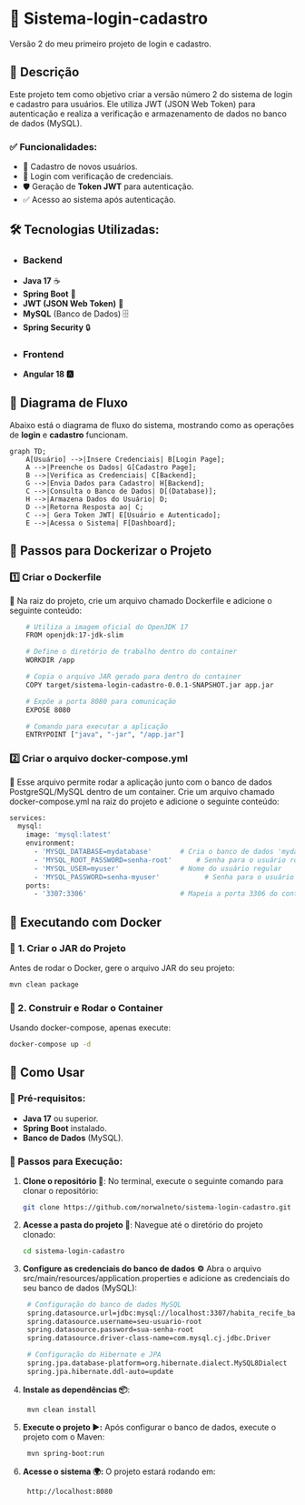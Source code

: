 # 🔐 Sistema-login-cadastro
Versão 2 do meu primeiro projeto de login e cadastro.

## 📌  Descrição

Este projeto tem como objetivo criar a versão número 2 do sistema de login e cadastro para usuários. Ele utiliza JWT (JSON Web Token) para autenticação e realiza a verificação e armazenamento de dados no banco de dados (MySQL).

### ✅ Funcionalidades:
- 📝 Cadastro de novos usuários.
- 🔑 Login com verificação de credenciais.
- 🛡️ Geração de **Token JWT** para autenticação.
- ✅ Acesso ao sistema após autenticação.

## 🛠️ Tecnologias Utilizadas:
- ### Backend
- **Java 17** ☕
- **Spring Boot** 🔧
- **JWT (JSON Web Token)** 🔑
- **MySQL** (Banco de Dados) 🗄️
- **Spring Security** 🔒
- ### Frontend
- **Angular 18 🅰️**

## 🔄 Diagrama de Fluxo

Abaixo está o diagrama de fluxo do sistema, mostrando como as operações de **login** e **cadastro** funcionam.

```mermaid
graph TD;
    A[Usuário] -->|Insere Credenciais| B[Login Page];
    A -->|Preenche os Dados| G[Cadastro Page];
    B -->|Verifica as Credenciais| C[Backend];
    G -->|Envia Dados para Cadastro| H[Backend];
    C -->|Consulta o Banco de Dados| D[(Database)];
    H -->|Armazena Dados do Usuário| D;
    D -->|Retorna Resposta ao| C;
    C -->| Gera Token JWT| E[Usuário e Autenticado];
    E -->|Acessa o Sistema| F[Dashboard];
```

## 🐳 Passos para Dockerizar o Projeto
### 1️⃣ Criar o Dockerfile
📌 Na raiz do projeto, crie um arquivo chamado Dockerfile e adicione o seguinte conteúdo:
```bash
    # Utiliza a imagem oficial do OpenJDK 17
    FROM openjdk:17-jdk-slim

    # Define o diretório de trabalho dentro do container
    WORKDIR /app

    # Copia o arquivo JAR gerado para dentro do container
    COPY target/sistema-login-cadastro-0.0.1-SNAPSHOT.jar app.jar

    # Expõe a porta 8080 para comunicação
    EXPOSE 8080

    # Comando para executar a aplicação
    ENTRYPOINT ["java", "-jar", "/app.jar"]
```
### 2️⃣ Criar o arquivo docker-compose.yml
📌 Esse arquivo permite rodar a aplicação junto com o banco de dados PostgreSQL/MySQL dentro de um container.
Crie um arquivo chamado docker-compose.yml na raiz do projeto e adicione o seguinte conteúdo:
```bash
services:
  mysql:
    image: 'mysql:latest'
    environment:
      - 'MYSQL_DATABASE=mydatabase'       # Cria o banco de dados 'mydatabase'
      - 'MYSQL_ROOT_PASSWORD=senha-root'      # Senha para o usuário root
      - 'MYSQL_USER=myuser'               # Nome do usuário regular
      - 'MYSQL_PASSWORD=senha-myuser'           # Senha para o usuário regular
    ports:
      - '3307:3306'                       # Mapeia a porta 3306 do container para a 3307 no host
```

## 🐳 Executando com Docker

### 📌 **1. Criar o JAR do Projeto**
Antes de rodar o Docker, gere o arquivo JAR do seu projeto:

```bash
mvn clean package
````

### 📌 2. Construir e Rodar o Container
Usando docker-compose, apenas execute:

```bash
docker-compose up -d
```

## 🚀 Como Usar

### 📌 Pré-requisitos:
- **Java 17** ou superior.
- **Spring Boot** instalado.
- **Banco de Dados** (MySQL).

### 📌 Passos para Execução:

1. **Clone o repositório 🔽**:
   No terminal, execute o seguinte comando para clonar o repositório:
   
   ```bash
   git clone https://github.com/norwalneto/sistema-login-cadastro.git
   ```
   
3. **Acesse a pasta do projeto 📁**:
   Navegue até o diretório do projeto clonado:
   
   ```bash
   cd sistema-login-cadastro
   ```
      
4. **Configure as credenciais do banco de dados ⚙️**
   Abra o arquivo src/main/resources/application.properties e adicione as credenciais do seu banco de dados (MySQL):
   
   ```bash
    # Configuração do banco de dados MySQL
    spring.datasource.url=jdbc:mysql://localhost:3307/habita_recife_backend?createDatabaseIfNotExist=true&serverTimezone=UTC&useSSL=false&allowPublicKeyRetrieval=true
    spring.datasource.username=seu-usuario-root
    spring.datasource.password=sua-senha-root
    spring.datasource.driver-class-name=com.mysql.cj.jdbc.Driver

    # Configuração do Hibernate e JPA
    spring.jpa.database-platform=org.hibernate.dialect.MySQL8Dialect
    spring.jpa.hibernate.ddl-auto=update
   ```
   
6. **Instale as dependências 📦**:
   
   ```bash
    mvn clean install
   ```

7. **Execute o projeto ▶️:**
   Após configurar o banco de dados, execute o projeto com o Maven:
   
   ```bash
    mvn spring-boot:run
   ```

8. **Acesse o sistema 🌍:**
   O projeto estará rodando em:

   ```bash
    http://localhost:8080
   ```
